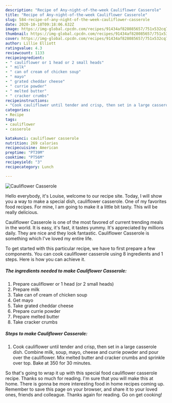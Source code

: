 ```yaml
---
description: "Recipe of Any-night-of-the-week Cauliflower Casserole"
title: "Recipe of Any-night-of-the-week Cauliflower Casserole"
slug: 584-recipe-of-any-night-of-the-week-cauliflower-casserole
date: 2020-10-18T09:18:06.632Z
image: https://img-global.cpcdn.com/recipes/91434af828085657/751x532cq70/cauliflower-casserole-recipe-main-photo.jpg
thumbnail: https://img-global.cpcdn.com/recipes/91434af828085657/751x532cq70/cauliflower-casserole-recipe-main-photo.jpg
cover: https://img-global.cpcdn.com/recipes/91434af828085657/751x532cq70/cauliflower-casserole-recipe-main-photo.jpg
author: Lillie Elliott
ratingvalue: 4.3
reviewcount: 1133
recipeingredient:
- " cauliflower or 1 head or 2 small heads"
- " milk"
- " can of cream of chicken soup"
- " mayo"
- " grated cheddar cheese"
- " currie powder"
- " melted butter"
- " cracker crumbs"
recipeinstructions:
- "Cook cauliflower until tender and crisp, then set in a large casserole dish. Combine milk, soup, mayo, cheese and currie powder and pour over the cauliflower. Mix melted butter and cracker crumbs and sprinkle over top. Bake at 350 for 30 minutes."
categories:
- Recipe
tags:
- cauliflower
- casserole

katakunci: cauliflower casserole 
nutrition: 269 calories
recipecuisine: American
preptime: "PT39M"
cooktime: "PT56M"
recipeyield: "3"
recipecategory: Lunch

---
```



![Cauliflower Casserole](https://img-global.cpcdn.com/recipes/91434af828085657/751x532cq70/cauliflower-casserole-recipe-main-photo.jpg)

Hello everybody, it's Louise, welcome to our recipe site. Today, I will show you a way to make a special dish, cauliflower casserole. One of my favorites food recipes. For mine, I am going to make it a little bit tasty. This will be really delicious.



Cauliflower Casserole is one of the most favored of current trending meals in the world. It is easy, it's fast, it tastes yummy. It's appreciated by millions daily. They are nice and they look fantastic. Cauliflower Casserole is something which I've loved my entire life.


To get started with this particular recipe, we have to first prepare a few components. You can cook cauliflower casserole using 8 ingredients and 1 steps. Here is how you can achieve it.

<!--inarticleads1-->

##### The ingredients needed to make Cauliflower Casserole:

1. Prepare  cauliflower or 1 head (or 2 small heads)
1. Prepare  milk
1. Take  can of cream of chicken soup
1. Get  mayo
1. Take  grated cheddar cheese
1. Prepare  currie powder
1. Prepare  melted butter
1. Take  cracker crumbs




<!--inarticleads2-->

##### Steps to make Cauliflower Casserole:

1. Cook cauliflower until tender and crisp, then set in a large casserole dish. Combine milk, soup, mayo, cheese and currie powder and pour over the cauliflower. Mix melted butter and cracker crumbs and sprinkle over top. Bake at 350 for 30 minutes.




So that's going to wrap it up with this special food cauliflower casserole recipe. Thanks so much for reading. I'm sure that you will make this at home. There is gonna be more interesting food in home recipes coming up. Remember to save this page on your browser, and share it to your loved ones, friends and colleague. Thanks again for reading. Go on get cooking!

